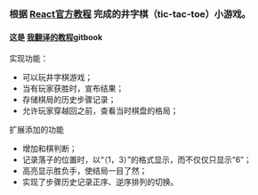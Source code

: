 ### 根据 [React官方教程](https://facebook.github.io/react/tutorial/tutorial.html) 完成的井字棋（tic-tac-toe）小游戏。
#### 这是 [我翻译的教程](https://beijiyang.github.io/react-tutorial-translation/)gitbook


实现功能：
* 可以玩井字棋游戏；
* 当有玩家获胜时，宣布结果；
* 存储棋局的历史步骤记录；
* 允许玩家穿越回之前，查看当时棋盘的格局；

扩展添加的功能
* 增加和棋判断；
* 记录落子的位置时，以“（1，3）”的格式显示，而不仅仅只显示“6”；
* 高亮显示胜负手，使结局一目了然；
* 实现了步骤历史记录正序、逆序排列的切换。
